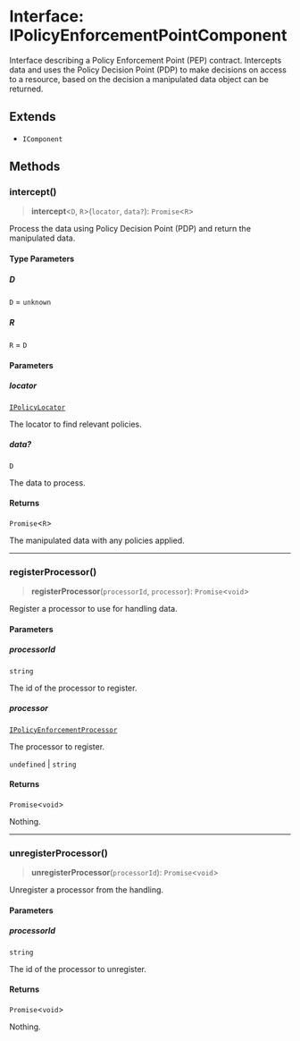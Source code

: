 # Interface: IPolicyEnforcementPointComponent

Interface describing a Policy Enforcement Point (PEP) contract.
Intercepts data and uses the Policy Decision Point (PDP) to make decisions on
access to a resource, based on the decision a manipulated data object can
be returned.

## Extends

- `IComponent`

## Methods

### intercept()

> **intercept**\<`D`, `R`\>(`locator`, `data?`): `Promise`\<`R`\>

Process the data using Policy Decision Point (PDP) and return the manipulated data.

#### Type Parameters

##### D

`D` = `unknown`

##### R

`R` = `D`

#### Parameters

##### locator

[`IPolicyLocator`](IPolicyLocator.md)

The locator to find relevant policies.

##### data?

`D`

The data to process.

#### Returns

`Promise`\<`R`\>

The manipulated data with any policies applied.

***

### registerProcessor()

> **registerProcessor**(`processorId`, `processor`): `Promise`\<`void`\>

Register a processor to use for handling data.

#### Parameters

##### processorId

`string`

The id of the processor to register.

##### processor

[`IPolicyEnforcementProcessor`](IPolicyEnforcementProcessor.md)

The processor to register.

`undefined` | `string`

#### Returns

`Promise`\<`void`\>

Nothing.

***

### unregisterProcessor()

> **unregisterProcessor**(`processorId`): `Promise`\<`void`\>

Unregister a processor from the handling.

#### Parameters

##### processorId

`string`

The id of the processor to unregister.

#### Returns

`Promise`\<`void`\>

Nothing.
